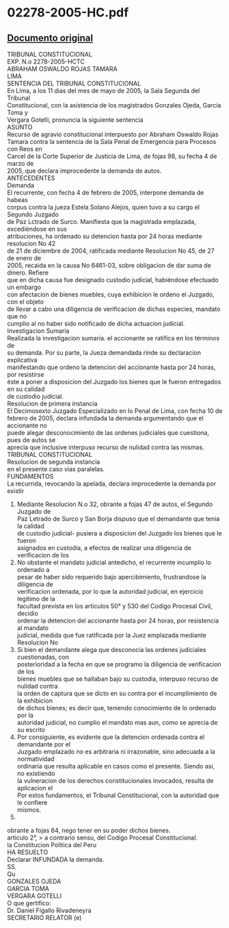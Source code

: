 
02278-2005-HC.pdf
=================
  
[Documento original](https://tc.gob.pe/jurisprudencia/2006/02278-2005-HC.pdf)  
---  
TRIBUNAL CONSTITUCIONAL  
EXP. N.o 2278-2005-HCTC  
ABRAHAM OSWALDO ROJAS TAMARA  
LIMA  
SENTENCIA DEL TRIBUNAL CONSTITUCIONAL  
En Lima, a los 11 dias del mes de mayo de 2005, la Sala Segunda del Tribunal  
Constitucional, con la asistencia de los magistrados Gonzales Ojeda, Garcia Toma y  
Vergara Gotelli, pronuncia la siguiente sentencia  
ASUNTO  
Recurso de agravio constitucional interpuesto por Abraham Oswaldo Rojas  
Tamara contra la sentencia de la Sala Penal de Emergencia para Procesos con Reos en  
Carcel de la Corte Superior de Justicia de Lima, de fojas 98, su fecha 4 de marzo de  
2005, que declara improcedente la demanda de autos.  
ANTECEDENTES  
Demanda  
El recurrente, con fecha 4 de febrero de 2005, interpone demanda de habeas  
corpus contra la jueza Estela Solano Alejos, quien tuvo a su cargo el Segundo Juzgado  
de Paz Lctrado de Surco. Manifiesta que la magistrada emplazada, excediéndose en sus  
atribuciones, ha ordenado su detencion hasta por 24 horas mediante resolucion No 42  
de 21 de diciembre de 2004, ratificada mediante Resolucion No 45, de 27 de enero de  
2005, recaida en la causa No 6461-03, sobre obligacion de dar suma de dinero. Refiere  
que en dicha causa fue designado custodio judicial, habiéndose efectuado un embargo  
con afectacion de bienes muebles, cuya exhibicion le ordeno el Juzgado, con el objeto  
de llevar a cabo una diligencia de verificacion de dichas especies, mandato que no  
cumplio al no haber sido notificado de dicha actuacion judicial.  
Investigacion Sumaria  
Realizada la investigacion sumaria. el accionante se ratifica en los términos de  
su demanda. Por su parte, la Jueza demandada rinde su declaracion explicativa  
manifestando que ordeno la detencion del accionante hasta por 24 horas, por resistirse  
éste a poner a disposicion del Juzgado los bienes que le fueron entregados en su calidad  
de custodio judicial.  
Resolucion de primera instancia  
El Decimosexto Juzgado Especializado en lo Penal de Lima, con fecha 10 de  
febrero de 2005, declara infundada la demanda argumentando que el accionante no  
puede alegar desconocimiento de las ordenes judiciales que cuestiona, pues de autos se  
aprecia que inclusive interpuso recurso de nulidad contra las mismas.  
TRIBUNAL CONSTITUCIONAL  
Resolucion de segunda instancia  
en el presente caso vias paralelas.  
FUNDAMENTOS  
La recurrida, revocando la apelada, declara improcedente la demanda por existir  
1. Mediante Resolucion N.o 32, obrante a fojas 47 de autos, el Segundo Juzgado de  
Paz Letrado de Surco y San Borja dispuso que el demandante que tenia la calidad  
de custodio judicial- pusiera a disposicion del Juzgado los bienes que le fueron  
asignados en custodia, a efectos de realizar una diligencia de verificacion de los  
2. No obstante el mandato judicial antedicho, el recurrente incumplio lo ordenado a  
pesar de haber sido requerido bajo apercibimiento, frustrandose la diligencia de  
verificacion ordenada, por lo que la autoridad judicial, en ejercicio legitimo de la  
facultad prevista en los articulos 50° y 530 del Codigo Procesal Civil, decidio  
ordenar la detencion del accionante hasta por 24 horas, por resistencia al mandato  
judicial, medida que fue ratificada por la Juez emplazada mediante Resolucion No  
3. Si bien el demandante alega que desconocia las ordenes judiciales cuestionadas, con  
posterioridad a la fecha en que se programo la diligencia de verificacion de los  
bienes muebles que se hallaban bajo su custodia, interpuso recurso de nulidad contra  
la orden de captura que se dicto en su contra por el incumplimiento de la exhibicion  
de dichos bienes; es decir que, teniendo conocimiento de lo ordenado por la  
autoridad judicial, no cumplio el mandato mas aun, como se aprecia de su escrito  
4. Por consiguiente, es evidente que la detencion ordenada contra el demandante por el  
Juzgado emplazado no es arbitraria ni irrazonable, sino adecuada a la normatividad  
ordinaria que resulta aplicable en casos como el presente. Siendo asi, no existiendo  
la vulneracion de los derechos constitucionales invocados, resulta de aplicacion el  
Por estos fundamentos, el Tribunal Constitucional, con la autoridad que le confiere  
mismos.  
45.  
obrante a fojas 64, nego tener en su poder dichos bienes.  
articulo 2°, > a contrario sensu, del Codigo Procesal Constitucional.  
la Constitucion Politica del Peru  
HA RESUELTO  
Declarar INFUNDADA la demanda.  
SS.  
Qu  
GONZALES OJEDA  
GARCIA TOMA  
VERGARA GOTELLI  
O que gertifico:  
Dr. Daniel Figallo Rivadeneyra  
SECRETARIO RELATOR (e)